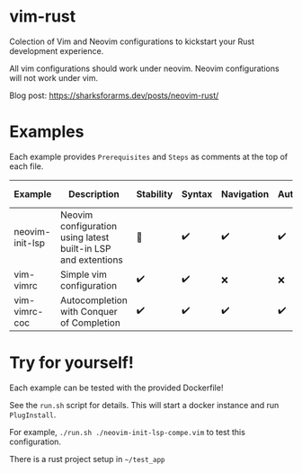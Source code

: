 # vim-rust

Colection of Vim and Neovim configurations to kickstart your
Rust development experience.

All vim configurations should work under neovim. Neovim configurations will
not work under vim.

Blog post: https://sharksforarms.dev/posts/neovim-rust/

# Examples

Each example provides `Prerequisites` and `Steps` as comments at the top of
each file.


| Example         | Description                                                   | Stability          | Syntax             | Navigation         | Autocompletion     | Inlay Hints        | Diagnostics        |
|-----------------|---------------------------------------------------------------|--------------------|--------------------|--------------------|--------------------|--------------------|--------------------|
| neovim-init-lsp | Neovim configuration using latest built-in LSP and extentions | :construction:     | :heavy_check_mark: | :heavy_check_mark: | :heavy_check_mark: | :heavy_check_mark: | :heavy_check_mark: |
| vim-vimrc       | Simple vim configuration                                      | :heavy_check_mark: | :heavy_check_mark: | :x:                | :x:                | :x:                | :heavy_check_mark: |
| vim-vimrc-coc   | Autocompletion with Conquer of Completion                     | :heavy_check_mark: | :heavy_check_mark: | :heavy_check_mark: | :heavy_check_mark: | :x:                | :heavy_check_mark: |

# Try for yourself!

Each example can be tested with the provided Dockerfile!

See the `run.sh` script for details. This will start a docker instance and run `PlugInstall`.

For example, `./run.sh ./neovim-init-lsp-compe.vim` to test this configuration.

There is a rust project setup in `~/test_app`

